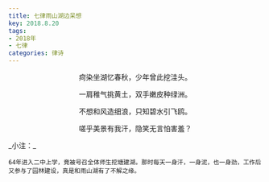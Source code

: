 ```yaml
---
title: 七律雨山湖边呆想
key: 2018.8.20
tags: 
- 2018年 
- 七律
categories: 律诗
---
```


<p align="center">疴染坐湖忆春秋，少年曾此挖洼头。
</p>
<p align="center">一肩稚气挑黄土，双手嫩皮种绿洲。
</p>
<p align="center">不想和风造细浪，只知碧水引飞鸥。
</p>
<p align="center">嗟乎美景有我汗，隐笑无言怕害羞？
</p>
_小注：_

```
64年进入二中上学，竟被号召全体师生挖塘建湖。那时每天一身汗，一身泥，也一身劲，工作后又参与了园林建设，真是和雨山湖有了不解之缘。
```